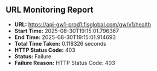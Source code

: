## URL Monitoring Report

- **URL:** https://api-gw1-prod1.fisglobal.com/gw/v1/health
- **Start Time:** 2025-08-30T19:15:01.796367
- **End Time:** 2025-08-30T19:15:01.914693
- **Total Time Taken:** 0.118326 seconds
- **HTTP Status Code:** 403
- **Status:** Failure
- **Failure Reason:** HTTP Status Code: 403
